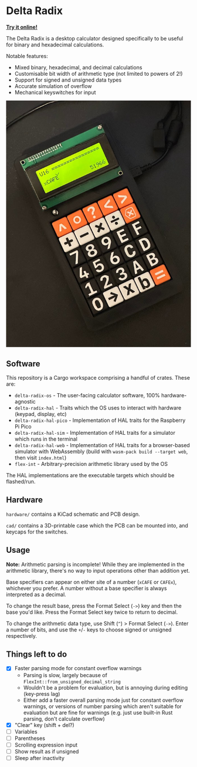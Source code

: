 # Delta Radix

**[Try it online!](https://aaronc81.github.io/delta-radix/)**

The Delta Radix is a desktop calculator designed specifically to be useful for binary and
hexadecimal calculations.

Notable features:

- Mixed binary, hexadecimal, and decimal calculations
- Customisable bit width of arithmetic type (not limited to powers of 2!)
- Support for signed and unsigned data types
- Accurate simulation of overflow 
- Mechanical keyswitches for input

![The Delta Radix calculator, assembled into a black 3D-printed case, with a mixture of black, white, and orange buttons. The black-on-green LCD display is showing the calculation "xCAFE", which evaluates to "51966" in decimal.](img/radix.jpg)

## Software

This repository is a Cargo workspace comprising a handful of crates. These are:

- `delta-radix-os` - The user-facing calculator software, 100% hardware-agnostic
- `delta-radix-hal` - Traits which the OS uses to interact with hardware (keypad, display, etc)
- `delta-radix-hal-pico` - Implementation of HAL traits for the Raspberry Pi Pico
- `delta-radix-hal-sim` - Implementation of HAL traits for a simulator which runs in the terminal
- `delta-radix-hal-web` - Implementation of HAL traits for a browser-based simulator with WebAssembly
  (build with `wasm-pack build --target web`, then visit `index.html`)
- `flex-int` - Arbitrary-precision arithmetic library used by the OS

The HAL implementations are the executable targets which should be flashed/run.

## Hardware

`hardware/` contains a KiCad schematic and PCB design.

`cad/` contains a 3D-printable case which the PCB can be mounted into, and keycaps for the switches.

## Usage

**Note:** Arithmetic parsing is incomplete! While they are implemented in the arithmetic library,
there's no way to input operations other than addition yet.

Base specifiers can appear on either site of a number (`xCAFE` or `CAFEx`), whichever you prefer. A
number without a base specifier is always interpreted as a decimal.

To change the result base, press the Format Select (`->`) key and then the base you'd like. Press
the Format Select key twice to return to decimal.

To change the arithmetic data type, use Shift (`^`) > Format Select (`->`). Enter a number of bits,
and use the `+`/`-` keys to choose signed or unsigned respectively.

## Things left to do

- [X] Faster parsing mode for constant overflow warnings
  - Parsing is slow, largely because of `FlexInt::from_unsigned_decimal_string` 
  - Wouldn't be a problem for evaluation, but is annoying during editing (key-press lag)
  - Either add a faster overall parsing mode just for constant overflow warnings, or versions of 
    number parsing which aren't suitable for evaluation but are fine for warnings (e.g. just use
    built-in Rust parsing, don't calculate overflow)
- [X] "Clear" key (shift + del?)
- [ ] Variables
- [ ] Parentheses
- [ ] Scrolling expression input
- [ ] Show result as if unsigned
- [ ] Sleep after inactivity

